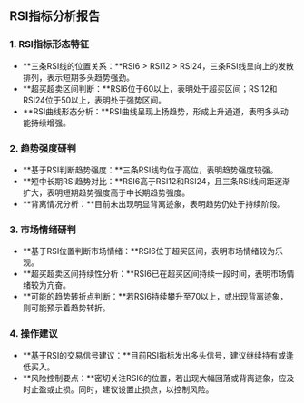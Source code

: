 ## RSI指标分析报告

### 1. RSI指标形态特征

- **三条RSI线的位置关系：**RSI6 > RSI12 > RSI24，三条RSI线呈向上的发散排列，表示短期多头趋势强劲。
- **超买超卖区间判断：**RSI6位于60以上，表明处于超买区间；RSI12和RSI24位于50以上，表明处于强势区间。
- **RSI曲线形态分析：**RSI曲线呈现上扬趋势，形成上升通道，表明多头动能持续增强。

### 2. 趋势强度研判

- **基于RSI判断趋势强度：**三条RSI线均位于高位，表明趋势强度较强。
- **短中长期RSI趋势对比：**RSI6高于RSI12和RSI24，且三条RSI线间距逐渐扩大，表明短期趋势强度高于中长期趋势强度。
- **背离情况分析：**目前未出现明显背离迹象，表明趋势仍处于持续阶段。

### 3. 市场情绪研判

- **基于RSI位置判断市场情绪：**RSI6位于超买区间，表明市场情绪较为乐观。
- **超买超卖区间持续性分析：**RSI6已在超买区间持续一段时间，表明市场情绪较为亢奋。
- **可能的趋势转折点判断：**若RSI6持续攀升至70以上，或出现背离迹象，则可能预示着趋势转折。

### 4. 操作建议

- **基于RSI的交易信号建议：**目前RSI指标发出多头信号，建议继续持有或逢低买入。
- **风险控制要点：**密切关注RSI6的位置，若出现大幅回落或背离迹象，应及时止盈或止损。同时，建议设置止损点，以控制风险。